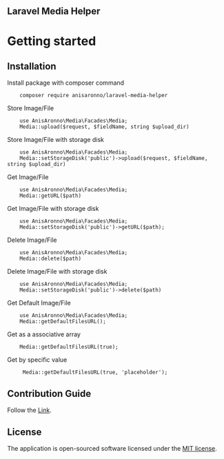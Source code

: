 ## Laravel Media Helper

# Getting started

## Installation

Install package with composer command

```
    composer require anisaronno/laravel-media-helper
```

Store Image/File

```
    use AnisAronno\Media\Facades\Media;
    Media::upload($request, $fieldName, string $upload_dir)
```

Store Image/File with storage disk

```
    use AnisAronno\Media\Facades\Media;
    Media::setStorageDisk('public')->upload($request, $fieldName, string $upload_dir)
```

Get Image/File

```
    use AnisAronno\Media\Facades\Media;
    Media::getURL($path)
```

Get Image/File with storage disk

```
    use AnisAronno\Media\Facades\Media;
    Media::setStorageDisk('public')->getURL($path);
```

Delete Image/File

```
    use AnisAronno\Media\Facades\Media;
    Media::delete($path)
```

Delete Image/File with storage disk

```
    use AnisAronno\Media\Facades\Media;
    Media::setStorageDisk('public')->delete($path)
```

Get Default Image/File

```
    use AnisAronno\Media\Facades\Media;
    Media::getDefaultFilesURL();
```

Get as a associative array

```
    Media::getDefaultFilesURL(true);
```

Get by specific value

```
     Media::getDefaultFilesURL(true, 'placeholder');
```

## Contribution Guide

Follow the [Link](https://github.com/anisAronno/multipurpose-admin-panel-boilerplate/blob/develop/CONTRIBUTING.md).

## License

The application is open-sourced software licensed under the [MIT license](https://opensource.org/licenses/MIT).
